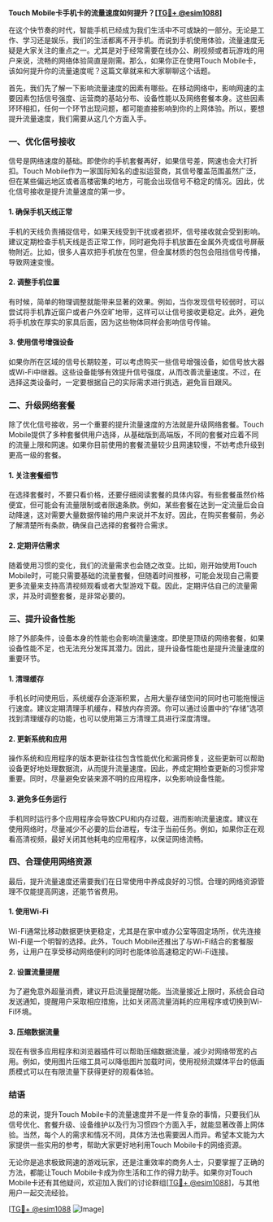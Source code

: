 **Touch Mobile卡手机卡的流量速度如何提升？[[TG💪+ @esim1088](https://t.me/s/esim1088)]**

在这个快节奏的时代，智能手机已经成为我们生活中不可或缺的一部分。无论是工作、学习还是娱乐，我们的生活都离不开手机。而说到手机使用体验，流量速度无疑是大家关注的重点之一。尤其是对于经常需要在线办公、刷视频或者玩游戏的用户来说，流畅的网络体验简直是刚需。那么，如果你正在使用Touch Mobile卡，该如何提升你的流量速度呢？这篇文章就来和大家聊聊这个话题。

首先，我们先了解一下影响流量速度的因素有哪些。在移动网络中，影响网速的主要因素包括信号强度、运营商的基站分布、设备性能以及网络套餐本身。这些因素环环相扣，任何一个环节出现问题，都可能直接影响到你的上网体验。所以，要想提升流量速度，我们需要从这几个方面入手。

### **一、优化信号接收**
信号是网络速度的基础。即使你的手机套餐再好，如果信号差，网速也会大打折扣。Touch Mobile作为一家国际知名的虚拟运营商，其信号覆盖范围虽然广泛，但在某些偏远地区或者高楼密集的地方，可能会出现信号不稳定的情况。因此，优化信号接收是提升流量速度的第一步。

#### **1. 确保手机天线正常**
手机的天线负责捕捉信号，如果天线受到干扰或者损坏，信号接收就会受到影响。建议定期检查手机天线是否正常工作，同时避免将手机放置在金属外壳或信号屏蔽物附近。比如，很多人喜欢把手机放在包里，但金属材质的包包会阻挡信号传播，导致网速变慢。

#### **2. 调整手机位置**
有时候，简单的物理调整就能带来显著的效果。例如，当你发现信号较弱时，可以尝试将手机靠近窗户或者户外空旷地带，这样可以让信号接收更稳定。此外，避免将手机放在厚实的家具后面，因为这些物体同样会影响信号传输。

#### **3. 使用信号增强设备**
如果你所在区域的信号长期较差，可以考虑购买一些信号增强设备，如信号放大器或Wi-Fi中继器。这些设备能够有效提升信号强度，从而改善流量速度。不过，在选择这类设备时，一定要根据自己的实际需求进行挑选，避免盲目跟风。

### **二、升级网络套餐**
除了优化信号接收，另一个重要的提升流量速度的方法就是升级网络套餐。Touch Mobile提供了多种套餐供用户选择，从基础版到高端版，不同的套餐对应着不同的流量上限和网速。如果你目前使用的套餐流量较少且网速较慢，不妨考虑升级到更高一级的套餐。

#### **1. 关注套餐细节**
在选择套餐时，不要只看价格，还要仔细阅读套餐的具体内容。有些套餐虽然价格便宜，但可能会有流量限制或者限速条款。例如，某些套餐在达到一定流量后会自动降速，这对需要大量数据传输的用户来说并不友好。因此，在购买套餐前，务必了解清楚所有条款，确保自己选择的套餐符合需求。

#### **2. 定期评估需求**
随着使用习惯的变化，我们的流量需求也会随之改变。比如，刚开始使用Touch Mobile时，可能只需要基础的流量套餐，但随着时间推移，可能会发现自己需要更多流量来支持高清视频观看或者大型游戏下载。因此，定期评估自己的流量需求，并及时调整套餐，是非常必要的。

### **三、提升设备性能**
除了外部条件，设备本身的性能也会影响流量速度。即使是顶级的网络套餐，如果设备性能不足，也无法充分发挥其潜力。因此，提升设备性能也是提升流量速度的重要环节。

#### **1. 清理缓存**
手机长时间使用后，系统缓存会逐渐积累，占用大量存储空间的同时也可能拖慢运行速度。建议定期清理手机缓存，释放内存资源。你可以通过设置中的“存储”选项找到清理缓存的功能，也可以使用第三方清理工具进行深度清理。

#### **2. 更新系统和应用**
操作系统和应用程序的版本更新往往包含性能优化和漏洞修复，这些更新可以帮助设备更好地处理数据流，从而提升流量速度。因此，养成定期检查更新的习惯非常重要。同时，尽量避免安装来源不明的应用程序，以免影响设备性能。

#### **3. 避免多任务运行**
手机同时运行多个应用程序会导致CPU和内存过载，进而影响流量速度。建议在使用网络时，尽量减少不必要的后台进程，专注于当前任务。例如，如果你正在观看高清视频，最好关闭其他耗电的应用程序，以保证网络流畅。

### **四、合理使用网络资源**
最后，提升流量速度还需要我们在日常使用中养成良好的习惯。合理的网络资源管理不仅能提高网速，还能节省费用。

#### **1. 使用Wi-Fi**
Wi-Fi通常比移动数据更快更稳定，尤其是在家中或办公室等固定场所，优先连接Wi-Fi是一个明智的选择。此外，Touch Mobile还推出了与Wi-Fi结合的套餐服务，让用户在享受移动网络便利的同时也能体验高速稳定的Wi-Fi连接。

#### **2. 设置流量提醒**
为了避免意外超量消费，建议开启流量提醒功能。当流量接近上限时，系统会自动发送通知，提醒用户采取相应措施，比如关闭高流量消耗的应用程序或切换到Wi-Fi环境。

#### **3. 压缩数据流量**
现在有很多应用程序和浏览器插件可以帮助压缩数据流量，减少对网络带宽的占用。例如，使用图片压缩工具可以降低图片加载时间，使用视频流媒体平台的低画质模式可以在有限流量下获得更好的观看体验。

### **结语**
总的来说，提升Touch Mobile卡的流量速度并不是一件复杂的事情，只要我们从信号优化、套餐升级、设备维护以及行为习惯四个方面入手，就能显著改善上网体验。当然，每个人的需求和情况不同，具体方法也需要因人而异。希望本文能为大家提供一些实用的参考，帮助大家更好地利用Touch Mobile卡的网络资源。

无论你是追求极致网速的游戏玩家，还是注重效率的商务人士，只要掌握了正确的方法，都能让Touch Mobile卡成为你生活和工作的得力助手。如果你对Touch Mobile卡还有其他疑问，欢迎加入我们的讨论群组[[TG💪+ @esim1088](https://t.me/s/esim1088)]，与其他用户一起交流经验。

[[TG💪+ @esim1088](https://t.me/s/esim1088) ![Image](https://i.postimg.cc/4NQfJmqS/Snipaste-2025-05-13-00-14-12.png)]